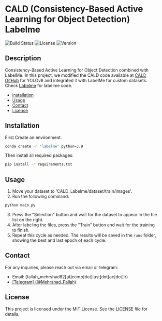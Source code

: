 # CALD (Consistency-Based Active Learning for Object Detection) Labelme
![Build Status](https://img.shields.io/badge/build-passing-brightgreen)
![License](https://img.shields.io/badge/license-MIT-blue)
![Version](https://img.shields.io/badge/version-2.0.0-orange)

## Description
Consistency-Based Active Learning for Object Detection combined with LabelMe. In this project, we modified the CALD code available at [CALD GitHub](https://github.com/we1pingyu/CALD) for YOLOv8 and integrated it with LabelMe for custom datasets. Check [Labelme](https://github.com/labelmeai/labelme) for labelme code.

- [installation](#installation)
- [Usage](#usage)
- [Contact](#Contact)
- [License](#License)

## Installation
First Create an environment:
```sh
conda create -n "labelme" python=3.9
```
Then install all required packages:
```sh
pip install -r requirements.txt
```

## Usage
1. Move your dataset to 'CALD_Labelme/dataset/train/images'.
2. Run the following command:
```sh
python main.py
```
3. Press the "Selection" button and wait for the dataset to appear in the file list on the right.
4. After labeling the files, press the "Train" button and wait for the training to finish.
5. Repeat this cycle as needed. The results will be saved in the `runs` folder, showing the best and last epoch of each cycle.

## Contact 
For any inquiries, please reach out via email or telegram:
- Email: (fallah_mehrshad82[at]comp[dot]iust[dot]ac[dot]ir)
- [[Telegram] (@Mehrshad_Fallah)](https://t.me/Mehrshad_Fallah)

## License
This project is licensed under the MIT License. See the [LICENSE](License) file for details.
